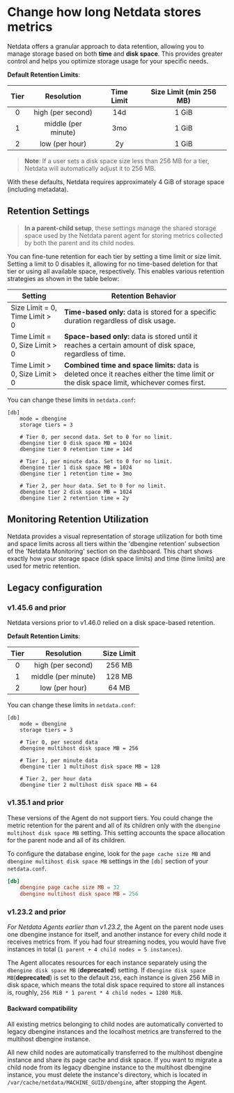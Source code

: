 # Change how long Netdata stores metrics

Netdata offers a granular approach to data retention, allowing you to manage storage based on both **time** and **disk
space**. This provides greater control and helps you optimize storage usage for your specific needs.

**Default Retention Limits**:

| Tier |     Resolution      | Time Limit | Size Limit (min 256 MB) |
|:----:|:-------------------:|:----------:|:-----------------------:|
|  0   |  high (per second)  |    14d     |          1 GiB          |
|  1   | middle (per minute) |    3mo     |          1 GiB          |
|  2   |   low (per hour)    |     2y     |          1 GiB          |

> **Note**: If a user sets a disk space size less than 256 MB for a tier, Netdata will automatically adjust it to 256 MB.

With these defaults, Netdata requires approximately 4 GiB of storage space (including metadata).

## Retention Settings

> **In a parent-child setup**, these settings manage the shared storage space used by the Netdata parent agent for
> storing metrics collected by both the parent and its child nodes.

You can fine-tune retention for each tier by setting a time limit or size limit. Setting a limit to 0 disables it,
allowing for no time-based deletion for that tier or using all available space, respectively. This enables various
retention strategies as shown in the table below:

| Setting                        | Retention Behavior                                                                                                                        |
|--------------------------------|-------------------------------------------------------------------------------------------------------------------------------------------|
| Size Limit = 0, Time Limit > 0 | **Time-based only:** data is stored for a specific duration regardless of disk usage.                                                     |
| Time Limit = 0, Size Limit > 0 | **Space-based only:** data is stored until it reaches a certain amount of disk space, regardless of time.                                 |
| Time Limit > 0, Size Limit > 0 | **Combined time and space limits:** data is deleted once it reaches either the time limit or the disk space limit, whichever comes first. |

You can change these limits in `netdata.conf`:

```
[db]
    mode = dbengine	
    storage tiers = 3

    # Tier 0, per second data. Set to 0 for no limit.
    dbengine tier 0 disk space MB = 1024
    dbengine tier 0 retention time = 14d

    # Tier 1, per minute data. Set to 0 for no limit.
    dbengine tier 1 disk space MB = 1024
    dbengine tier 1 retention time = 3mo

    # Tier 2, per hour data. Set to 0 for no limit.
    dbengine tier 2 disk space MB = 1024
    dbengine tier 2 retention time = 2y
```

## Monitoring Retention Utilization

Netdata provides a visual representation of storage utilization for both time and space limits across all tiers within
the 'dbengine retention' subsection of the 'Netdata Monitoring' section on the dashboard. This chart shows exactly how
your storage space (disk space limits) and time (time limits) are used for metric retention.

## Legacy configuration

### v1.45.6 and prior

Netdata versions prior to v1.46.0 relied on a disk space-based retention.

**Default Retention Limits**:

| Tier |     Resolution      | Size Limit |
|:----:|:-------------------:|:----------:|
|  0   |  high (per second)  |   256 MB   |
|  1   | middle (per minute) |   128 MB   |
|  2   |   low (per hour)    |   64 MB    |

You can change these limits in `netdata.conf`:

```
[db]
    mode = dbengine	
    storage tiers = 3

    # Tier 0, per second data
    dbengine multihost disk space MB = 256

    # Tier 1, per minute data
    dbengine tier 1 multihost disk space MB = 128

    # Tier 2, per hour data
    dbengine tier 2 multihost disk space MB = 64
```

### v1.35.1 and prior

These versions of the Agent do not support tiers. You could change the metric retention for the parent and
all of its children only with the `dbengine multihost disk space MB` setting. This setting accounts the space allocation
for the parent node and all of its children.

To configure the database engine, look for the `page cache size MB` and `dbengine multihost disk space MB` settings in
the `[db]` section of your `netdata.conf`.

```conf
[db]
    dbengine page cache size MB = 32
    dbengine multihost disk space MB = 256
```

### v1.23.2 and prior

_For Netdata Agents earlier than v1.23.2_, the Agent on the parent node uses one dbengine instance for itself, and
another instance for every child node it receives metrics from. If you had four streaming nodes, you would have five
instances in total (`1 parent + 4 child nodes = 5 instances`).

The Agent allocates resources for each instance separately using the `dbengine disk space MB` (**deprecated**) setting.
If `dbengine disk space MB`(**deprecated**) is set to the default `256`, each instance is given 256 MiB in disk space,
which means the total disk space required to store all instances is,
roughly, `256 MiB * 1 parent * 4 child nodes = 1280 MiB`.

#### Backward compatibility

All existing metrics belonging to child nodes are automatically converted to legacy dbengine instances and the localhost
metrics are transferred to the multihost dbengine instance.

All new child nodes are automatically transferred to the multihost dbengine instance and share its page cache and disk
space. If you want to migrate a child node from its legacy dbengine instance to the multihost dbengine instance, you
must delete the instance's directory, which is located in `/var/cache/netdata/MACHINE_GUID/dbengine`, after stopping the
Agent.

